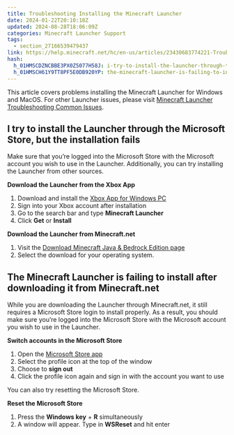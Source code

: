 ```yaml
---
title: Troubleshooting Installing the Minecraft Launcher
date: 2024-01-22T20:10:18Z
updated: 2024-08-28T18:06:09Z
categories: Minecraft Launcher Support
tags:
  - section_27166539479437
link: https://help.minecraft.net/hc/en-us/articles/23430683774221-Troubleshooting-Installing-the-Minecraft-Launcher
hash:
  h_01HMSCDZNCBBE3PX0Z5077H58J: i-try-to-install-the-launcher-through-the-microsoft-store-but-the-installation-fails
  h_01HMSCH61Y9TT8PF5E0DB920YP: the-minecraft-launcher-is-failing-to-install-after-downloading-it-from-minecraftnet
---
```


This article covers problems installing the Minecraft Launcher for Windows and MacOS. For other Launcher issues, please visit [Minecraft Launcher Troubleshooting Common Issues](./Minecraft-Launcher-Support.md).

## I try to install the Launcher through the Microsoft Store, but the installation fails

Make sure that you’re logged into the Microsoft Store with the Microsoft account you wish to use in the Launcher. Additionally, you can try installing the Launcher from other sources.

**Download the Launcher from the Xbox App**

1.  Download and install the [Xbox App for Windows PC](https://www.xbox.com/en-US/apps/xbox-app-for-pc)
2.  Sign into your Xbox account after installation
3.  Go to the search bar and type **Minecraft Launcher**
4.  Click **Get** or **Install**

**Download the Launcher from Minecraft.net**

1.  Visit the [Download Minecraft Java & Bedrock Edition page](https://www.minecraft.net/en-us/download)
2.  Select the download for your operating system.

## The Minecraft Launcher is failing to install after downloading it from Minecraft.net

While you are downloading the Launcher through Minecraft.net, it still requires a Microsoft Store login to install properly. As a result, you should make sure you’re logged into the Microsoft Store with the Microsoft account you wish to use in the Launcher. 

**Switch accounts in the Microsoft Store**

1.  Open the [Microsoft Store app](http://aka.ms/MSStoreHome)
2.  Select the profile icon at the top of the window
3.  Choose to **sign out**
4.  Click the profile icon again and sign in with the account you want to use

You can also try resetting the Microsoft Store.

**Reset the Microsoft Store**

1.  Press the **Windows key** + **R** simultaneously
2.  A window will appear. Type in **WSReset** and hit enter
